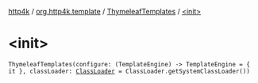 [http4k](../../index.md) / [org.http4k.template](../index.md) / [ThymeleafTemplates](index.md) / [&lt;init&gt;](./-init-.md)

# &lt;init&gt;

`ThymeleafTemplates(configure: (TemplateEngine) -> TemplateEngine = { it }, classLoader: `[`ClassLoader`](https://docs.oracle.com/javase/9/docs/api/java/lang/ClassLoader.html)` = ClassLoader.getSystemClassLoader())`